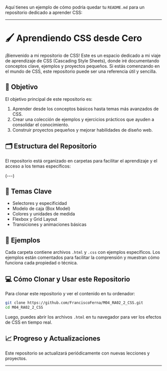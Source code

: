 Aquí tienes un ejemplo de cómo podría quedar tu `README.md` para un repositorio dedicado a aprender CSS:

---

# 🖌️ Aprendiendo CSS desde Cero

¡Bienvenido a mi repositorio de CSS! Este es un espacio dedicado a mi viaje de aprendizaje de CSS (Cascading Style Sheets), donde iré documentando conceptos clave, ejemplos y proyectos pequeños. Si estás comenzando en el mundo de CSS, este repositorio puede ser una referencia útil y sencilla.

## 🌟 Objetivo
El objetivo principal de este repositorio es:
1. Aprender desde los conceptos básicos hasta temas más avanzados de CSS.
2. Crear una colección de ejemplos y ejercicios prácticos que ayuden a consolidar el conocimiento.
3. Construir proyectos pequeños y mejorar habilidades de diseño web.

## 🗂️ Estructura del Repositorio
El repositorio está organizado en carpetas para facilitar el aprendizaje y el acceso a los temas específicos:

(---)

## 🧩 Temas Clave
- Selectores y especificidad
- Modelo de caja (Box Model)
- Colores y unidades de medida
- Flexbox y Grid Layout
- Transiciones y animaciones básicas

## 📂 Ejemplos
Cada carpeta contiene archivos `.html` y `.css` con ejemplos específicos. Los ejemplos están comentados para facilitar la comprensión y muestran cómo funciona cada propiedad o técnica.

## 💻 Cómo Clonar y Usar este Repositorio
Para clonar este repositorio y ver el contenido en tu ordenador:
```bash
git clone https://github.com/FranciscoFerna/M04_RA02_2_CSS.git
cd M04_RA02_2_CSS
```

Luego, puedes abrir los archivos `.html` en tu navegador para ver los efectos de CSS en tiempo real.

## 📈 Progreso y Actualizaciones
Este repositorio se actualizará periódicamente con nuevas lecciones y proyectos. 

---
